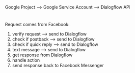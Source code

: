 Google Project --> Google Service Account --> Dialogflow API

#
Request comes from Facebook:
  1. verify request       --> send to Dialogflow
  2. check if postback    --> send to Dialogflow
  3. check if quick reply --> send to Dialogflow
  4. text message         --> send to Dialogflow
  5. get response from Dialogflow
  6. handle action
  7. send response back to Facebook Messenger